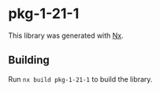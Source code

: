 # pkg-1-21-1

This library was generated with [Nx](https://nx.dev).

## Building

Run `nx build pkg-1-21-1` to build the library.
